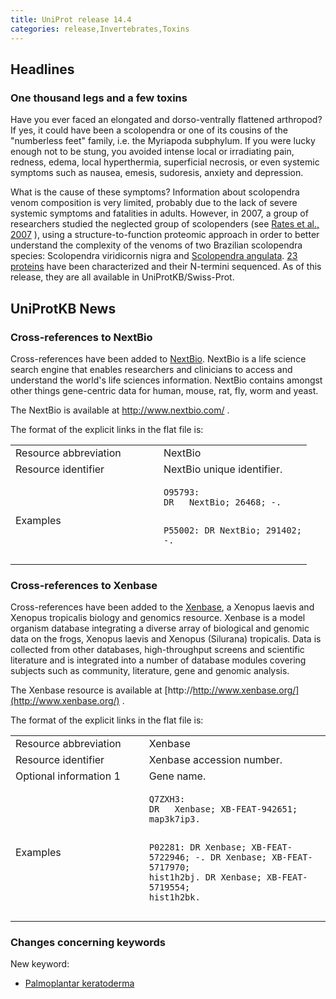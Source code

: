 ```yaml
---
title: UniProt release 14.4
categories: release,Invertebrates,Toxins
---
```


## Headlines

### One thousand legs and a few toxins

Have you ever faced an elongated and dorso-ventrally flattened arthropod? If yes, it could have been a scolopendra or one of its cousins of the "numberless feet" family, i.e. the Myriapoda subphylum. If you were lucky enough not to be stung, you avoided intense local or irradiating pain, redness, edema, local hyperthermia, superficial necrosis, or even systemic symptoms such as nausea, emesis, sudoresis, anxiety and depression.

What is the cause of these symptoms? Information about scolopendra venom composition is very limited, probably due to the lack of severe systemic symptoms and fatalities in adults. However, in 2007, a group of researchers studied the neglected group of scolopenders (see [Rates et al., 2007](http://view.ncbi.nlm.nih.gov/pubmed/17320133) ), using a structure-to-function proteomic approach in order to better understand the complexity of the venoms of two Brazilian scolopendra species: Scolopendra viridicornis nigra and [Scolopendra angulata](http://www.scolopendra.be/scolopendra/angulata1.jpg). [23 proteins](http://www.uniprot.org/uniprot/?query=(organism:486497+OR+organism:486498)+AND+reviewed:yes) have been characterized and their N-termini sequenced. As of this release, they are all available in UniProtKB/Swiss-Prot.

## UniProtKB News

### Cross-references to NextBio

Cross-references have been added to [NextBio](http://www.nextbio.com/). NextBio is a life science search engine that enables researchers and clinicians to access and understand the world's life sciences information. NextBio contains amongst other things gene-centric data for human, mouse, rat, fly, worm and yeast.

The NextBio is available at <http://www.nextbio.com/> .

The format of the explicit links in the flat file is:

<table><colgroup><col style="width: 50%" /><col style="width: 50%" /></colgroup><tbody><tr class="odd"><td>Resource abbreviation</td><td>NextBio</td></tr><tr class="even"><td>Resource identifier</td><td>NextBio unique identifier.</td></tr><tr class="odd"><td>Examples</td><td><pre><code>O95793:
DR   NextBio; 26468; -.

P55002:
DR   NextBio; 291402; -.</code></pre></td></tr></tbody></table>

### Cross-references to Xenbase

Cross-references have been added to the [Xenbase](http://www.xenbase.org/), a Xenopus laevis and Xenopus tropicalis biology and genomics resource. Xenbase is a model organism database integrating a diverse array of biological and genomic data on the frogs, Xenopus laevis and Xenopus (Silurana) tropicalis. Data is collected from other databases, high-throughput screens and scientific literature and is integrated into a number of database modules covering subjects such as community, literature, gene and genomic analysis.

The Xenbase resource is available at [http://http://www.xenbase.org/](http://www.xenbase.org/) .

The format of the explicit links in the flat file is:

<table><colgroup><col style="width: 42%" /><col style="width: 57%" /></colgroup><tbody><tr class="odd"><td>Resource abbreviation</td><td>Xenbase</td></tr><tr class="even"><td>Resource identifier</td><td>Xenbase accession number.</td></tr><tr class="odd"><td>Optional information 1</td><td>Gene name.</td></tr><tr class="even"><td>Examples</td><td><pre><code>Q7ZXH3:
DR   Xenbase; XB-FEAT-942651; map3k7ip3.

P02281:
DR   Xenbase; XB-FEAT-5722946; -.
DR   Xenbase; XB-FEAT-5717970; hist1h2bj.
DR   Xenbase; XB-FEAT-5719554; hist1h2bk.</code></pre></td></tr></tbody></table>

### Changes concerning keywords

New keyword:

-   [Palmoplantar keratoderma](http://www.uniprot.org/keywords/KW-1007)
